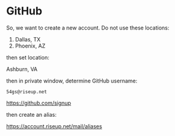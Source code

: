 # GitHub

So, we want to create a new account. Do not use these locations:

1. Dallas, TX
2. Phoenix, AZ

then set location:

Ashburn, VA

then in private window, determine GitHub username:

~~~
54gs@riseup.net
~~~

https://github.com/signup

then create an alias:

https://account.riseup.net/mail/aliases
